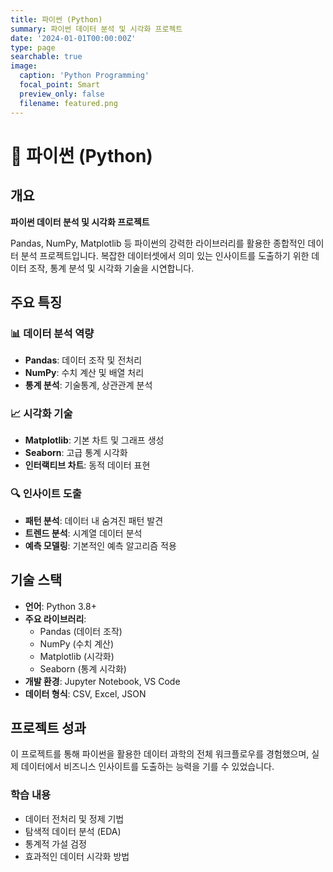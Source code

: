 ```yaml
---
title: 파이썬 (Python)
summary: 파이썬 데이터 분석 및 시각화 프로젝트
date: '2024-01-01T00:00:00Z'
type: page
searchable: true
image:
  caption: 'Python Programming'
  focal_point: Smart
  preview_only: false
  filename: featured.png
---
```


<div class="justify-text">

# 🐍 파이썬 (Python)

## 개요
**파이썬 데이터 분석 및 시각화 프로젝트**

Pandas, NumPy, Matplotlib 등 파이썬의 강력한 라이브러리를 활용한 종합적인 데이터 분석 프로젝트입니다. 복잡한 데이터셋에서 의미 있는 인사이트를 도출하기 위한 데이터 조작, 통계 분석 및 시각화 기술을 시연합니다.

## 주요 특징

### 📊 데이터 분석 역량
- **Pandas**: 데이터 조작 및 전처리
- **NumPy**: 수치 계산 및 배열 처리
- **통계 분석**: 기술통계, 상관관계 분석

### 📈 시각화 기술
- **Matplotlib**: 기본 차트 및 그래프 생성
- **Seaborn**: 고급 통계 시각화
- **인터랙티브 차트**: 동적 데이터 표현

### 🔍 인사이트 도출
- **패턴 분석**: 데이터 내 숨겨진 패턴 발견
- **트렌드 분석**: 시계열 데이터 분석
- **예측 모델링**: 기본적인 예측 알고리즘 적용

## 기술 스택

- **언어**: Python 3.8+
- **주요 라이브러리**: 
  - Pandas (데이터 조작)
  - NumPy (수치 계산)
  - Matplotlib (시각화)
  - Seaborn (통계 시각화)
- **개발 환경**: Jupyter Notebook, VS Code
- **데이터 형식**: CSV, Excel, JSON

## 프로젝트 성과

이 프로젝트를 통해 파이썬을 활용한 데이터 과학의 전체 워크플로우를 경험했으며, 실제 데이터에서 비즈니스 인사이트를 도출하는 능력을 기를 수 있었습니다.

### 학습 내용
- 데이터 전처리 및 정제 기법
- 탐색적 데이터 분석 (EDA)
- 통계적 가설 검정
- 효과적인 데이터 시각화 방법

</div>
